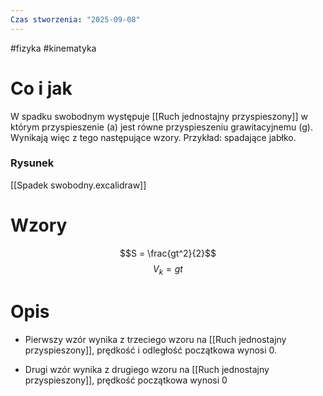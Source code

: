 ```yaml
---
Czas stworzenia: "2025-09-08"
---
```

#fizyka #kinematyka 

# Co i jak
W spadku swobodnym występuje [[Ruch jednostajny przyspieszony]] w którym przyspieszenie (a) jest równe przyspieszeniu grawitacyjnemu (g). Wynikają więc z tego następujące wzory. Przykład: spadające jabłko.
### Rysunek
[[Spadek swobodny.excalidraw]]
# Wzory
$$S = \frac{gt^2}{2}$$
$$V_{k}= gt$$
# Opis
- Pierwszy wzór wynika z trzeciego wzoru na [[Ruch jednostajny przyspieszony]], prędkość i odległość początkowa wynosi 0.

- Drugi wzór wynika z drugiego wzoru na [[Ruch jednostajny przyspieszony]], prędkość początkowa wynosi 0